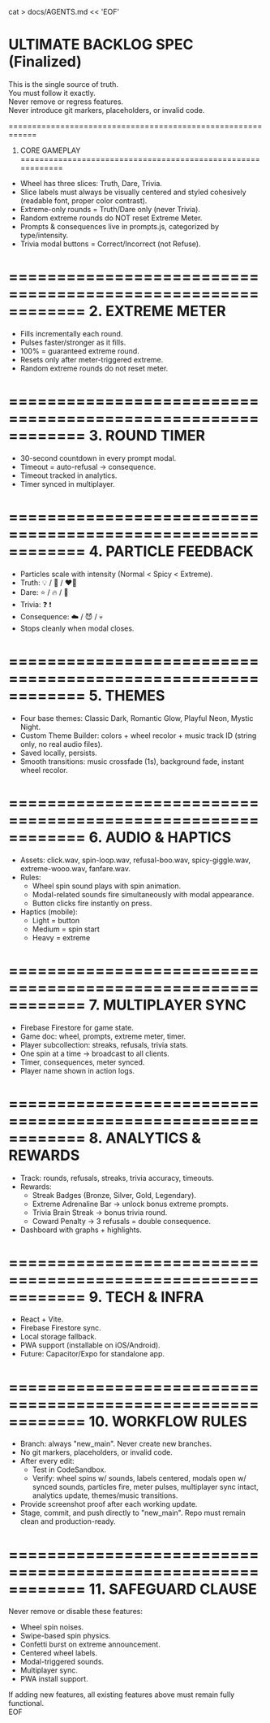 cat > docs/AGENTS.md << 'EOF'
# ULTIMATE BACKLOG SPEC (Finalized)

This is the single source of truth.  
You must follow it exactly.  
Never remove or regress features.  
Never introduce git markers, placeholders, or invalid code.  

============================================================
1. CORE GAMEPLAY
============================================================
- Wheel has three slices: Truth, Dare, Trivia.  
- Slice labels must always be visually centered and styled cohesively (readable font, proper color contrast).  
- Extreme-only rounds = Truth/Dare only (never Trivia).  
- Random extreme rounds do NOT reset Extreme Meter.  
- Prompts & consequences live in prompts.js, categorized by type/intensity.  
- Trivia modal buttons = Correct/Incorrect (not Refuse).  

============================================================
2. EXTREME METER
============================================================
- Fills incrementally each round.  
- Pulses faster/stronger as it fills.  
- 100% = guaranteed extreme round.  
- Resets only after meter-triggered extreme.  
- Random extreme rounds do not reset meter.  

============================================================
3. ROUND TIMER
============================================================
- 30-second countdown in every prompt modal.  
- Timeout = auto-refusal → consequence.  
- Timeout tracked in analytics.  
- Timer synced in multiplayer.  

============================================================
4. PARTICLE FEEDBACK
============================================================
- Particles scale with intensity (Normal < Spicy < Extreme).  
- Truth: 💡 / 💋 / ❤️‍🔥  
- Dare: ⭐ / 🔥 / 🔗  
- Trivia: ❓ ❗  
- Consequence: ☁️ / 😈 / 💀  
- Stops cleanly when modal closes.  

============================================================
5. THEMES
============================================================
- Four base themes: Classic Dark, Romantic Glow, Playful Neon, Mystic Night.  
- Custom Theme Builder: colors + wheel recolor + music track ID (string only, no real audio files).  
- Saved locally, persists.  
- Smooth transitions: music crossfade (1s), background fade, instant wheel recolor.  

============================================================
6. AUDIO & HAPTICS
============================================================
- Assets: click.wav, spin-loop.wav, refusal-boo.wav, spicy-giggle.wav, extreme-wooo.wav, fanfare.wav.  
- Rules:  
  - Wheel spin sound plays with spin animation.  
  - Modal-related sounds fire simultaneously with modal appearance.  
  - Button clicks fire instantly on press.  
- Haptics (mobile):  
  - Light = button  
  - Medium = spin start  
  - Heavy = extreme  

============================================================
7. MULTIPLAYER SYNC
============================================================
- Firebase Firestore for game state.  
- Game doc: wheel, prompts, extreme meter, timer.  
- Player subcollection: streaks, refusals, trivia stats.  
- One spin at a time → broadcast to all clients.  
- Timer, consequences, meter synced.  
- Player name shown in action logs.  

============================================================
8. ANALYTICS & REWARDS
============================================================
- Track: rounds, refusals, streaks, trivia accuracy, timeouts.  
- Rewards:  
  - Streak Badges (Bronze, Silver, Gold, Legendary).  
  - Extreme Adrenaline Bar → unlock bonus extreme prompts.  
  - Trivia Brain Streak → bonus trivia round.  
  - Coward Penalty → 3 refusals = double consequence.  
- Dashboard with graphs + highlights.  

============================================================
9. TECH & INFRA
============================================================
- React + Vite.  
- Firebase Firestore sync.  
- Local storage fallback.  
- PWA support (installable on iOS/Android).  
- Future: Capacitor/Expo for standalone app.  

============================================================
10. WORKFLOW RULES
============================================================
- Branch: always "new_main". Never create new branches.  
- No git markers, placeholders, or invalid code.  
- After every edit:  
  - Test in CodeSandbox.  
  - Verify: wheel spins w/ sounds, labels centered, modals open w/ synced sounds, particles fire, meter pulses, multiplayer sync intact, analytics update, themes/music transitions.  
- Provide screenshot proof after each working update.  
- Stage, commit, and push directly to "new_main". Repo must remain clean and production-ready.  

============================================================
11. SAFEGUARD CLAUSE
============================================================
Never remove or disable these features:  
- Wheel spin noises.  
- Swipe-based spin physics.  
- Confetti burst on extreme announcement.  
- Centered wheel labels.  
- Modal-triggered sounds.  
- Multiplayer sync.  
- PWA install support.  

If adding new features, all existing features above must remain fully functional.  
EOF

